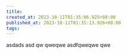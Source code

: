 ```yaml
---
title: 
created_at: 2023-10-11T01:35:06.925+08:00
published_at: 2023-10-11T01:35:13.926+08:00
tags:
---
```


asdads
asd
qw
qweqwe
asdfqweqwe
qwe